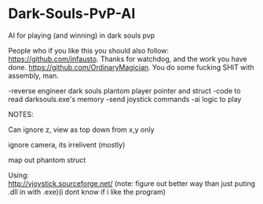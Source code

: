 # Dark-Souls-PvP-AI
AI for playing (and winning) in dark souls pvp

People who if you like this you should also follow:
https://github.com/infausto. Thanks for watchdog, and the work you have done.
https://github.com/OrdinaryMagician. You do some fucking SHIT with assembly, man.

-reverse engineer dark souls plantom player pointer and struct
-code to read darksouls.exe's memory 
-send joystick commands
-ai logic to play

NOTES:

Can ignore z, view as top down from x,y only

ignore camera, its irrelivent (mostly)

map out phantom struct


Using:  
http://vjoystick.sourceforge.net/ (note: figure out better way than just puting .dll in with .exe)(i dont know if i like the program)  
